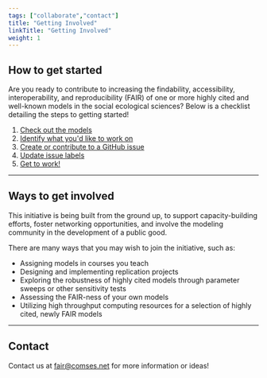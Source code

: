 ```yaml
---
tags: ["collaborate","contact"]
title: "Getting Involved"
linkTitle: "Getting Involved"
weight: 1
---
```


## __How to get started__

Are you ready to contribute to increasing the findability, accessibility, interoperability, and reproducibility (FAIR) of one or more highly cited and well-known models in the social ecological sciences? Below is a checklist detailing the steps to getting started!

1. [Check out the models](/docs/getting-involved/checklist/#one)
2. [Identify what you'd like to work on](/docs/getting-involved/checklist/#two)
3. [Create or contribute to a GitHub issue](/docs/getting-involved/checklist/#three)
4. [Update issue labels](/docs/getting-involved/checklist/#four)
5. [Get to work!](/docs/getting-involved/checklist/#five)

<hr>

## __Ways to get involved__
This initiative is being built from the ground up, to support capacity-building efforts, foster networking opportunities, and involve the modeling community in the development of a public good.

There are many ways that you may wish to join the initiative, such as:
* Assigning models in courses you teach
* Designing and implementing replication projects
* Exploring the robustness of highly cited models through parameter sweeps or other sensitivity tests
* Assessing the FAIR-ness of your own models
* Utilizing high throughput computing resources for a selection of highly cited, newly FAIR models

<hr>

## __Contact__
Contact us at fair@comses.net for more information or ideas!
